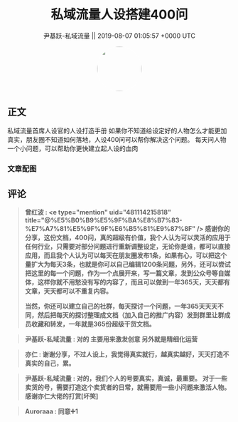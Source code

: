 <h1 align="center">私域流量人设搭建400问</h1>




<p align="center">
    <a>尹基跃-私域流量 || 2019-08-07 01:05:57 &#43;0000 UTC</a>
</p>

<div align="center">
    <img src="https://images.zsxq.com/FkWzSWgsLlAUio08GahMOWozg1fK?e=1590940799&amp;token=kIxbL07-8jAj8w1n4s9zv64FuZZNEATmlU_Vm6zD:7_WOY6nfrXX-ezyaqsFjbDfp6Lw=" width="100" height="100" style="border:1px solid;border-radius:50%; color:#ffffff"/>
</div>




## 正文

<div>
私域流量首席人设官的人设打造手册
如果你不知道给设定好的人物怎么才能更加真实，朋友圈不知道如何落地，人设400问可以帮你解决这个问题。
每天问人物一个小问题，可以帮助你更快建立起人设的血肉
</div>

### 文章配图

<div class="image" align="center">

</div>


## 评论

<div align="left">
<div>

<blockquote >
<span> <strong>曾红波 : &lt;e type=&#34;mention&#34; uid=&#34;481114215818&#34; title=&#34;@%E5%B0%B9%E5%9F%BA%E8%B7%83-%E7%A7%81%E5%9F%9F%E6%B5%81%E9%87%8F&#34; /&gt; 感谢你的分享，这份文档，400问，真的超级有价值，我个人认为可以灵活的应用于任何行业，只需要对部分问题进行重新调整设定，无论你是谁，都可以直接应用，而且我个人认为可以每天在朋友圈发布1条，如果有心，可以把这个量扩大为每天3条，也就是你可以自己编辑1200条问题，另外，还可以尝试把这里的每一个问题，作为一个点展开来，写一篇文章，发到公众号等自媒体，这样你就不用愁没有写的内容了，而且可以做到一年365天，天天都有文章，天天都可以不重复内容。

当然，你还可以建立自己的社群，每天探讨一个问题，一年365天天天不同，然后把每天的探讨整理成文档（加入自己的推广内容）发到群里让群成员收藏和转发，一年就是365份超级干货文档。 </strong></span>
</blockquote>

<blockquote >
<span> <strong>尹基跃-私域流量 : 对的 主要用来激发创意 
另外就是精细化运营 </strong></span>
</blockquote>

<blockquote >
<span> <strong>亦仁 : 谢谢分享，不过人设上，我觉得真实就行，越真实越好，天天打造不真实的自己，累。 </strong></span>
</blockquote>

<blockquote >
<span> <strong>尹基跃-私域流量 : 对的，我们个人的号要真实，真诚，最重要。
对于一些卖货的号，需要打造这个卖货者的日常，就需要用一些小问题来激活人物。
感谢亦仁大佬的打赏[坏笑] </strong></span>
</blockquote>

<blockquote >
<span> <strong>Auroraaa : 同意➕1 </strong></span>
</blockquote>

</div>
</div>